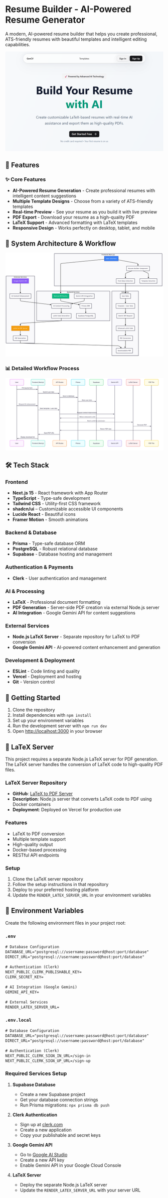# Resume Builder - AI-Powered Resume Generator

A modern, AI-powered resume builder that helps you create professional, ATS-friendly resumes with beautiful templates and intelligent editing capabilities.

![Resume Builder Landing Page](./assets/Screenshot.png)

## 🚀 Features

### ✨ Core Features

- **AI-Powered Resume Generation** - Create professional resumes with intelligent content suggestions
- **Multiple Template Designs** - Choose from a variety of ATS-friendly templates
- **Real-time Preview** - See your resume as you build it with live preview
- **PDF Export** - Download your resume as a high-quality PDF
- **LaTeX Support** - Advanced formatting with LaTeX templates
- **Responsive Design** - Works perfectly on desktop, tablet, and mobile

## 🔄 System Architecture & Workflow

![System Architecture](./assets/System%20Architecture.png)

### 📊 Detailed Workflow Process

![Workflow Process](./assets/workflow.png)

## 🛠️ Tech Stack

### Frontend

- **Next.js 15** - React framework with App Router
- **TypeScript** - Type-safe development
- **Tailwind CSS** - Utility-first CSS framework
- **shadcn/ui** – Customizable accessible UI components
- **Lucide React** - Beautiful icons
- **Framer Motion** - Smooth animations

### Backend & Database

- **Prisma** - Type-safe database ORM
- **PostgreSQL** - Robust relational database
- **Supabase** - Database hosting and management

### Authentication & Payments

- **Clerk** - User authentication and management

### AI & Processing

- **LaTeX** - Professional document formatting
- **PDF Generation** - Server-side PDF creation via external Node.js server
- **AI Integration** - Google Gemini API for content suggestions

### External Services

- **Node.js LaTeX Server** - Separate repository for LaTeX to PDF conversion
- **Google Gemini API** - AI-powered content enhancement and generation

### Development & Deployment

- **ESLint** - Code linting and quality
- **Vercel** - Deployment and hosting
- **Git** - Version control

## 🚀 Getting Started

1. Clone the repository
2. Install dependencies with `npm install`
3. Set up your environment variables
4. Run the development server with `npm run dev`
5. Open [http://localhost:3000](http://localhost:3000) in your browser

## 📄 LaTeX Server

This project requires a separate Node.js LaTeX server for PDF generation. The LaTeX server handles the conversion of LaTeX code to high-quality PDF files.

### LaTeX Server Repository

- **GitHub**: [LaTeX to PDF Server](https://github.com/prayag78/Gen_demo/tree/5bc713c54415df3dc101073830c1bf8de3aba30c/apps/backend)
- **Description**: Node.js server that converts LaTeX code to PDF using Docker containers
- **Deployment**: Deployed on Vercel for production use

### Features

- LaTeX to PDF conversion
- Multiple template support
- High-quality output
- Docker-based processing
- RESTful API endpoints

### Setup

1. Clone the LaTeX server repository
2. Follow the setup instructions in that repository
3. Deploy to your preferred hosting platform
4. Update the `RENDER_LATEX_SERVER_URL` in your environment variables

## 🔧 Environment Variables

Create the following environment files in your project root:

### `.env`

```env
# Database Configuration
DATABASE_URL="postgresql://username:password@host:port/database"
DIRECT_URL="postgresql://username:password@host:port/database"

# Authentication (Clerk)
NEXT_PUBLIC_CLERK_PUBLISHABLE_KEY=
CLERK_SECRET_KEY=

# AI Integration (Google Gemini)
GEMINI_API_KEY=

# External Services
RENDER_LATEX_SERVER_URL=

```

### `.env.local`

```env
# Database Configuration
DATABASE_URL="postgresql://username:password@host:port/database"
DIRECT_URL="postgresql://username:password@host:port/database"

# Authentication (Clerk)
NEXT_PUBLIC_CLERK_SIGN_IN_URL=/sign-in
NEXT_PUBLIC_CLERK_SIGN_UP_URL=/sign-up

```

### Required Services Setup

1. **Supabase Database**

   - Create a new Supabase project
   - Get your database connection strings
   - Run Prisma migrations: `npx prisma db push`

2. **Clerk Authentication**

   - Sign up at [clerk.com](https://clerk.com)
   - Create a new application
   - Copy your publishable and secret keys

3. **Google Gemini API**

   - Go to [Google AI Studio](https://makersuite.google.com/app/apikey)
   - Create a new API key
   - Enable Gemini API in your Google Cloud Console

4. **LaTeX Server**
   - Deploy the separate Node.js LaTeX server
   - Update the `RENDER_LATEX_SERVER_URL` with your server URL
